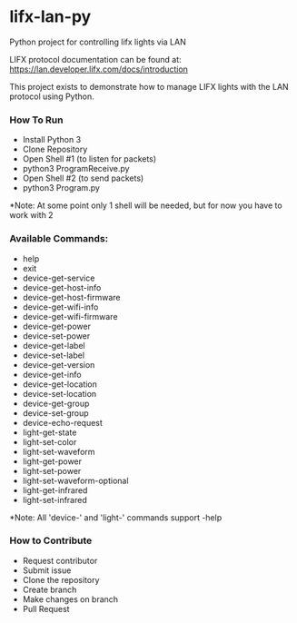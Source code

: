 # lifx-lan-py
Python project for controlling lifx lights via LAN

LIFX protocol documentation can be found at: https://lan.developer.lifx.com/docs/introduction

This project exists to demonstrate how to manage LIFX lights with the LAN protocol using Python.

### How To Run
- Install Python 3
- Clone Repository
- Open Shell #1 (to listen for packets)
- python3 ProgramReceive.py
- Open Shell #2 (to send packets)
- python3 Program.py

*Note: At some point only 1 shell will be needed, but for now you have to work with 2

### Available Commands:
- help
- exit
- device-get-service
- device-get-host-info
- device-get-host-firmware
- device-get-wifi-info
- device-get-wifi-firmware
- device-get-power
- device-set-power
- device-get-label
- device-set-label
- device-get-version
- device-get-info
- device-get-location
- device-set-location
- device-get-group
- device-set-group
- device-echo-request
- light-get-state
- light-set-color
- light-set-waveform
- light-get-power
- light-set-power
- light-set-waveform-optional
- light-get-infrared
- light-set-infrared

*Note: All 'device-' and 'light-' commands support -help

### How to Contribute
- Request contributor
- Submit issue
- Clone the repository
- Create branch
- Make changes on branch
- Pull Request
